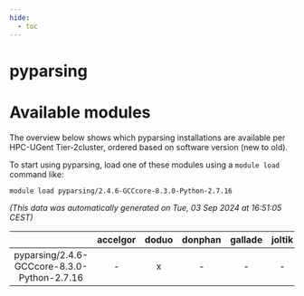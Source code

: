 ```yaml
---
hide:
  - toc
---
```


pyparsing
=========

# Available modules


The overview below shows which pyparsing installations are available per HPC-UGent Tier-2cluster, ordered based on software version (new to old).

To start using pyparsing, load one of these modules using a `module load` command like:

```shell
module load pyparsing/2.4.6-GCCcore-8.3.0-Python-2.7.16
```

*(This data was automatically generated on Tue, 03 Sep 2024 at 16:51:05 CEST)*  

| |accelgor|doduo|donphan|gallade|joltik|shinx|skitty|
| :---: | :---: | :---: | :---: | :---: | :---: | :---: | :---: |
|pyparsing/2.4.6-GCCcore-8.3.0-Python-2.7.16|-|x|-|-|-|-|x|
